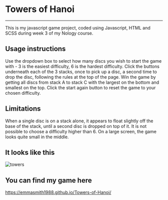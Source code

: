 # Towers of Hanoi
-----------------
This is my javascript game project, coded using Javascript, HTML and SCSS during week 3 of my Nology course.

## Usage instructions

Use the dropdown box to select how many discs you wish to start the game with - 3 is the easiest difficulty, 6 is the hardest difficulty. 
Click the buttons underneath each of the 3 stacks, once to pick up a disc, a second time to drop the disc, following the rules at the top of the page.
Win the game by getting all discs from stack A to stack C with the largest on the bottom and smallest on the top.
Click the start again button to reset the game to your chosen difficulty.

## Limitations

When a single disc is on a stack alone, it appears to float slightly off the base of the stack, until a second disc is dropped on top of it.
It is not possible to choose a difficulty higher than 6.
On a large screen, the game looks quite small in the middle.

## It looks like this

![towers](https://user-images.githubusercontent.com/72084805/162757109-a302d71b-cab8-4eab-ad1a-025212c35c11.png)

## You can find my game here

https://emmasmith1988.github.io/Towers-of-Hanoi/